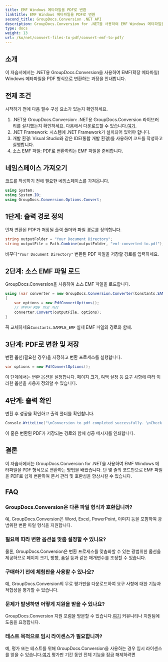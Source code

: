 ```yaml
---
title: EMF Windows 메타파일을 PDF로 변환
linktitle: EMF Windows 메타파일을 PDF로 변환
second_title: GroupDocs.Conversion .NET API
description: GroupDocs.Conversion for .NET을 사용하여 EMF Windows 메타파일을 PDF로 손쉽게 변환하세요. 변환 옵션을 쉽게 통합하고 맞춤화하세요.
type: docs
weight: 13
url: /ko/net/convert-files-to-pdf/convert-emf-to-pdf/
---
```

## 소개
이 자습서에서는 .NET용 GroupDocs.Conversion을 사용하여 EMF(확장 메타파일) Windows 메타파일을 PDF 형식으로 변환하는 과정을 안내합니다.
## 전제 조건
시작하기 전에 다음 필수 구성 요소가 있는지 확인하세요.
1.  .NET용 GroupDocs.Conversion: .NET용 GroupDocs.Conversion 라이브러리를 설치했는지 확인하세요. 다음에서 다운로드할 수 있습니다.[여기](https://releases.groupdocs.com/conversion/net/).
2. .NET Framework: 시스템에 .NET Framework가 설치되어 있어야 합니다.
3. 개발 환경: Visual Studio와 같은 IDE(통합 개발 환경)를 사용하여 코드를 작성하고 실행합니다.
4. 소스 EMF 파일: PDF로 변환하려는 EMF 파일을 준비합니다.

## 네임스페이스 가져오기
코드를 작성하기 전에 필요한 네임스페이스를 가져옵니다.
```csharp
using System;
using System.IO;
using GroupDocs.Conversion.Options.Convert;
```
## 1단계: 출력 경로 정의
먼저 변환된 PDF가 저장될 출력 폴더와 파일 경로를 정의합니다.
```csharp
string outputFolder = "Your Document Directory";
string outputFile = Path.Combine(outputFolder, "emf-converted-to.pdf");
```
 바꾸다`"Your Document Directory"` 변환된 PDF 파일을 저장할 경로를 입력하세요.
## 2단계: 소스 EMF 파일 로드
GroupDocs.Conversion을 사용하여 소스 EMF 파일을 로드합니다.
```csharp
using (var converter = new GroupDocs.Conversion.Converter(Constants.SAMPLE_EMF))
{
    var options = new PdfConvertOptions();
    // 변환된 PDF 파일 저장
    converter.Convert(outputFile, options);
}
```
꼭 교체하세요`Constants.SAMPLE_EMF` 실제 EMF 파일의 경로와 함께.
## 3단계: PDF로 변환 및 저장
변환 옵션(필요한 경우)을 지정하고 변환 프로세스를 실행합니다.
```csharp
var options = new PdfConvertOptions();
```
이 단계에서는 변환 옵션을 설정합니다. 페이지 크기, 여백 설정 등 요구 사항에 따라 이러한 옵션을 사용자 정의할 수 있습니다.
## 4단계: 출력 확인
변환 후 성공을 확인하고 출력 폴더를 확인합니다.
```csharp
Console.WriteLine("\nConversion to pdf completed successfully. \nCheck output in {0}", outputFolder);
```
이 줄은 변환된 PDF가 저장되는 경로와 함께 성공 메시지를 인쇄합니다.

## 결론
이 자습서에서는 GroupDocs.Conversion for .NET을 사용하여 EMF Windows 메타파일을 PDF 형식으로 변환하는 방법을 배웠습니다. 단 몇 줄의 코드만으로 EMF 파일을 PDF로 쉽게 변환하여 문서 관리 및 호환성을 향상시킬 수 있습니다.
## FAQ
### GroupDocs.Conversion은 다른 파일 형식과 호환됩니까?
예, GroupDocs.Conversion은 Word, Excel, PowerPoint, 이미지 등을 포함하여 광범위한 변환 파일 형식을 지원합니다.
### 필요에 따라 변환 옵션을 맞춤 설정할 수 있나요?
물론, GroupDocs.Conversion은 변환 프로세스를 맞춤화할 수 있는 광범위한 옵션을 제공하므로 페이지 크기, 방향, 품질 등과 같은 매개변수를 조정할 수 있습니다.
### 구매하기 전에 체험판을 사용할 수 있나요?
예, GroupDocs.Conversion의 무료 평가판을 다운로드하여 요구 사항에 대한 기능과 적합성을 평가할 수 있습니다.
### 문제가 발생하면 어떻게 지원을 받을 수 있나요?
 GroupDocs.Conversion 지원 포럼을 방문할 수 있습니다.[여기](https://forum.groupdocs.com/c/conversion/11) 커뮤니티나 지원팀에 도움을 요청합니다.
### 테스트 목적으로 임시 라이센스가 필요합니까?
 예, 평가 또는 테스트를 위해 GroupDocs.Conversion을 사용하는 경우 임시 라이센스를 얻을 수 있습니다.[여기](https://purchase.groupdocs.com/temporary-license/) 평가판 기간 동안 전체 기능을 잠금 해제하려면